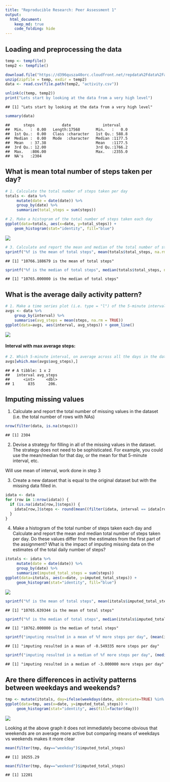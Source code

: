 ```yaml
---
title: "Reproducible Research: Peer Assessment 1"
output: 
  html_document:
    keep_md: true
    code_folding: hide
---
```




## Loading and preprocessing the data

```r
temp <- tempfile()
temp2 <- tempfile()

download.file("https://d396qusza40orc.cloudfront.net/repdata%2Fdata%2Factivity.zip",temp)
unzip(zipfile = temp, exdir = temp2)
data <- read.csv(file.path(temp2, "activity.csv"))

unlink(c(temp, temp2))
print("Lets start by looking at the data from a very high level")
```

```
## [1] "Lets start by looking at the data from a very high level"
```

```r
summary(data)
```

```
##      steps            date              interval     
##  Min.   :  0.00   Length:17568       Min.   :   0.0  
##  1st Qu.:  0.00   Class :character   1st Qu.: 588.8  
##  Median :  0.00   Mode  :character   Median :1177.5  
##  Mean   : 37.38                      Mean   :1177.5  
##  3rd Qu.: 12.00                      3rd Qu.:1766.2  
##  Max.   :806.00                      Max.   :2355.0  
##  NA's   :2304
```

## What is mean total number of steps taken per day?

```r
# 1. Calculate the total number of steps taken per day
totals <- data %>%
     mutate(date = date(date)) %>%
     group_by(date) %>%
     summarize(total_steps = sum(steps))

# 2. Make a histogram of the total number of steps taken each day
ggplot(data=totals, aes(x=date, y=total_steps)) +
    geom_histogram(stat="identity", fill="blue")
```

![](PA1_template_files/figure-html/unnamed-chunk-3-1.png)<!-- -->

```r
# 3. Calculate and report the mean and median of the total number of steps taken per day
sprintf("%f is the mean of total steps", mean(totals$total_steps, na.rm=TRUE))
```

```
## [1] "10766.188679 is the mean of total steps"
```

```r
sprintf("%f is the median of total steps", median(totals$total_steps, na.rm=TRUE))
```

```
## [1] "10765.000000 is the median of total steps"
```

## What is the average daily activity pattern?

```r
# 1. Make a time series plot (i.e. type = "l") of the 5-minute interval (x-axis) and the average number of steps taken, averaged across all days (y-axis)
avgs <- data %>% 
    group_by(interval) %>% 
    summarise(avg_steps = mean(steps, na.rm = TRUE)) 
ggplot(data=avgs, aes(interval, avg_steps)) + geom_line()
```

![](PA1_template_files/figure-html/unnamed-chunk-4-1.png)<!-- -->

#### Interval with max average steps:

```r
# 2. Which 5-minute interval, on average across all the days in the dataset, contains the maximum number of steps?
avgs[which.max(avgs$avg_steps),]
```

```
## # A tibble: 1 x 2
##   interval avg_steps
##      <int>     <dbl>
## 1      835      206.
```

## Imputing missing values
1. Calculate and report the total number of missing values in the dataset (i.e. the total number of rows with NAs)

```r
nrow(filter(data, is.na(steps)))
```

```
## [1] 2304
```

2. Devise a strategy for filling in all of the missing values in the dataset. The strategy does not need to be sophisticated. For example, you could use the mean/median for that day, or the mean for that 5-minute interval, etc.

Will use mean of interval, work done in step 3

3. Create a new dataset that is equal to the original dataset but with the missing data filled in.

```r
idata <- data
for (row in 1:nrow(idata)) {
  if (is.na(idata[row,]$steps)) {
    idata[row,]$steps <- round(mean((filter(idata, interval == idata[row,]$interval))$steps, na.rm=TRUE))
  }
}
```
4. Make a histogram of the total number of steps taken each day and Calculate and report the mean and median total number of steps taken per day. Do these values differ from the estimates from the first part of the assignment? What is the impact of imputing missing data on the estimates of the total daily number of steps?

```r
itotals <- idata %>%
     mutate(date = date(date)) %>%
     group_by(date) %>%
     summarize(imputed_total_steps = sum(steps))
ggplot(data=itotals, aes(x=date, y=imputed_total_steps)) +
     geom_histogram(stat="identity", fill="blue")
```

![](PA1_template_files/figure-html/unnamed-chunk-8-1.png)<!-- -->

```r
sprintf("%f is the mean of total steps", mean(itotals$imputed_total_steps, na.rm=TRUE))
```

```
## [1] "10765.639344 is the mean of total steps"
```

```r
sprintf("%f is the median of total steps", median(itotals$imputed_total_steps, na.rm=TRUE))
```

```
## [1] "10762.000000 is the median of total steps"
```

```r
sprintf("imputing resulted in a mean of %f more steps per day", (mean(itotals$imputed_total_steps, na.rm=TRUE) - mean(totals$total_steps, na.rm=TRUE)))
```

```
## [1] "imputing resulted in a mean of -0.549335 more steps per day"
```

```r
sprintf("imputing resulted in a median of %f more steps per day", (median(itotals$imputed_total_steps, na.rm=TRUE) - median(totals$total_steps, na.rm=TRUE)))
```

```
## [1] "imputing resulted in a median of -3.000000 more steps per day"
```


## Are there differences in activity patterns between weekdays and weekends?

```r
tmp <- mutate(itotals, day=ifelse(weekdays(date, abbreviate=TRUE) %in% c("Mon","Tue","Wed","Thu","Fri"), "weekday", "weekend"))
ggplot(data=tmp, aes(x=date, y=imputed_total_steps)) +
     geom_histogram(stat="identity", aes(fill=factor(day)))
```

![](PA1_template_files/figure-html/unnamed-chunk-9-1.png)<!-- -->

Looking at the above graph it does not immediately become obvious that weekends are on average more active but comparing means of weekdays vs weekends makes it more clear


```r
mean(filter(tmp, day=="weekday")$imputed_total_steps)
```

```
## [1] 10255.29
```

```r
mean(filter(tmp, day=="weekend")$imputed_total_steps)
```

```
## [1] 12201
```
